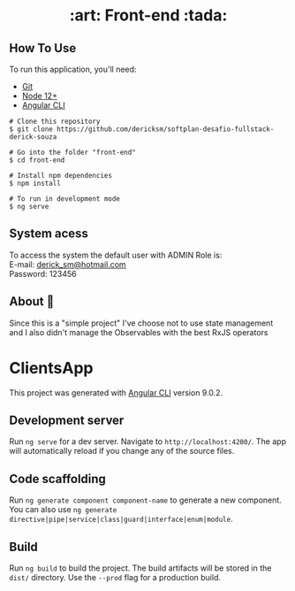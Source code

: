 
<h1 align="center">
  :art: Front-end :tada:
</h1>

## How To Use

To run this application, you'll need: 
  * [Git](https://git-scm.com)
  * [Node 12+](https://nodejs.org/en/download/)
  * [Angular CLI](https://github.com/angular/angular-cli)
  
```
# Clone this repository
$ git clone https://github.com/dericksm/softplan-desafio-fullstack-derick-souza

# Go into the folder "front-end"
$ cd front-end

# Install npm dependencies
$ npm install

# To run in development mode
$ ng serve

```
## System acess
To access the system the default user with ADMIN Role is: <br>
E-mail: derick_sm@hotmail.com <br>
Password: 123456

## About :mag_right:
Since this is a "simple project" I've choose not to use state management and I also didn't manage the Observables with the best RxJS operators

# ClientsApp

This project was generated with [Angular CLI](https://github.com/angular/angular-cli) version 9.0.2.

## Development server

Run `ng serve` for a dev server. Navigate to `http://localhost:4200/`. The app will automatically reload if you change any of the source files.

## Code scaffolding

Run `ng generate component component-name` to generate a new component. You can also use `ng generate directive|pipe|service|class|guard|interface|enum|module`.

## Build

Run `ng build` to build the project. The build artifacts will be stored in the `dist/` directory. Use the `--prod` flag for a production build.

